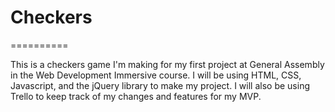 # Checkers
==========

This is a checkers game I'm making for my first project at General Assembly in the Web Development Immersive course.
I will be using HTML, CSS, Javascript, and the jQuery library to make my project. I will also be using Trello to keep track of my changes and features for my MVP.

